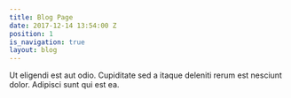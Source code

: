 ```yaml
---
title: Blog Page
date: 2017-12-14 13:54:00 Z
position: 1
is_navigation: true
layout: blog
---
```


Ut eligendi est aut odio. Cupiditate sed a itaque deleniti rerum est nesciunt dolor. Adipisci sunt qui est ea.